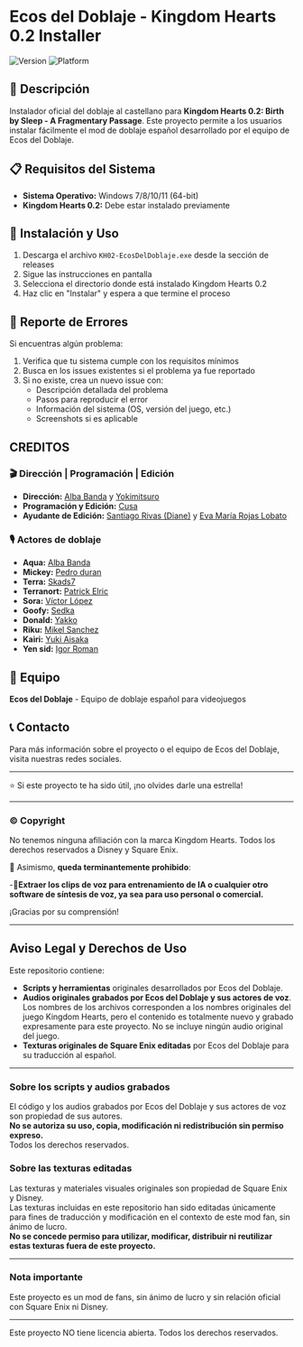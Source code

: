 # Ecos del Doblaje - Kingdom Hearts 0.2 Installer

![Version](https://img.shields.io/badge/version-1.0.0-blue.svg)
![Platform](https://img.shields.io/badge/platform-Windows-lightgrey.svg)

## 📖 Descripción

Instalador oficial del doblaje al castellano para **Kingdom Hearts 0.2: Birth by Sleep - A Fragmentary Passage**. Este proyecto permite a los usuarios instalar fácilmente el mod de doblaje español desarrollado por el equipo de Ecos del Doblaje.

## 📋 Requisitos del Sistema

- **Sistema Operativo:** Windows 7/8/10/11 (64-bit)
- **Kingdom Hearts 0.2:** Debe estar instalado previamente

## 🚀 Instalación y Uso

1. Descarga el archivo `KH02-EcosDelDoblaje.exe` desde la sección de releases
2. Sigue las instrucciones en pantalla
3. Selecciona el directorio donde está instalado Kingdom Hearts 0.2
4. Haz clic en "Instalar" y espera a que termine el proceso

## 🐛 Reporte de Errores

Si encuentras algún problema:

1. Verifica que tu sistema cumple con los requisitos mínimos
2. Busca en los issues existentes si el problema ya fue reportado
3. Si no existe, crea un nuevo issue con:
   - Descripción detallada del problema
   - Pasos para reproducir el error
   - Información del sistema (OS, versión del juego, etc.)
   - Screenshots si es aplicable
  
## CREDITOS

### 🎬​ Dirección | Programación | Edición

- **Dirección:**  [Alba Banda](https://www.instagram.com/_albabn_/) y [Yokimitsuro](https://x.com/Yokimitsuro)
- **Programación y Edición:** [Cusa](https://www.instagram.com/fernando_bajista)
- **Ayudante de Edición:** [Santiago Rivas (Diane)](https://www.instagram.com/santiagorivaslocutor/) y [Eva María Rojas Lobato](https://www.youtube.com/@EvamaDubs)
  
### 🎙️ Actores de doblaje

- **Aqua:** [Alba Banda](https://www.instagram.com/_albabn_/)
- **Mickey:** [Pedro duran](https://www.instagram.com/pedro_duran_jose)
- **Terra:** [Skads7](https://www.instagram.com/doblajesskads7)
- **Terranort:** [Patrick Elric](https://x.com/PatrickElrick_)
- **Sora:** [Víctor López](https://www.instagram.com/vicine20)
- **Goofy:** [Sedka](https://www.instagram.com/sedka_/?hl=es)
- **Donald:** [Yakko](https://www.instagram.com/yakkofandubs1/)
- **Riku:** [Mikel Sanchez](https://www.instagram.com/grixmistery/)
- **Kairi:** [Yuki Aisaka](https://linktr.ee/yukiaisaka)
- **Yen sid:** [Igor Roman](#)

## 👥 Equipo

**Ecos del Doblaje** - Equipo de doblaje español para videojuegos

## 📞 Contacto

Para más información sobre el proyecto o el equipo de Ecos del Doblaje, visita nuestras redes sociales.

---

⭐ Si este proyecto te ha sido útil, ¡no olvides darle una estrella!

---


### ©️ Copyright

No tenemos ninguna afiliación con la marca Kingdom Hearts. Todos los derechos reservados a Disney y Square Enix.

🛑 Asimismo, **queda terminantemente prohibido**:

-🤖**Extraer los clips de voz para entrenamiento de IA o cualquier otro software de síntesis de voz, ya sea para uso personal o comercial.**

¡Gracias por su comprensión!

---

## Aviso Legal y Derechos de Uso

Este repositorio contiene:

- **Scripts y herramientas** originales desarrollados por Ecos del Doblaje.
- **Audios originales grabados por Ecos del Doblaje y sus actores de voz**. Los nombres de los archivos corresponden a los nombres originales del juego Kingdom Hearts, pero el contenido es totalmente nuevo y grabado expresamente para este proyecto. No se incluye ningún audio original del juego.
- **Texturas originales de Square Enix editadas** por Ecos del Doblaje para su traducción al español.

---

### Sobre los scripts y audios grabados

El código y los audios grabados por Ecos del Doblaje y sus actores de voz son propiedad de sus autores.  
**No se autoriza su uso, copia, modificación ni redistribución sin permiso expreso.**  
Todos los derechos reservados.

### Sobre las texturas editadas

Las texturas y materiales visuales originales son propiedad de Square Enix y Disney.  
Las texturas incluidas en este repositorio han sido editadas únicamente para fines de traducción y modificación en el contexto de este mod fan, sin ánimo de lucro.  
**No se concede permiso para utilizar, modificar, distribuir ni reutilizar estas texturas fuera de este proyecto.**

---

### Nota importante

Este proyecto es un mod de fans, sin ánimo de lucro y sin relación oficial con Square Enix ni Disney.

---

Este proyecto NO tiene licencia abierta. Todos los derechos reservados.
